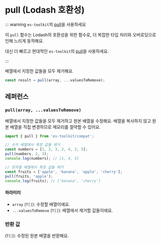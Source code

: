 # pull (Lodash 호환성)

::: warning `es-toolkit`의 [pull](../../array/pull.md)을 사용하세요

이 `pull` 함수는 Lodash의 호환성을 위한 함수로, 더 복잡한 타입 처리와 오버로딩으로 인해 느리게 동작해요.

대신 더 빠르고 현대적인 `es-toolkit`의 [pull](../../array/pull.md)을 사용하세요.

:::

배열에서 지정한 값들을 모두 제거해요.

```typescript
const result = pull(array, ...valuesToRemove);
```

## 레퍼런스

### `pull(array, ...valuesToRemove)`

배열에서 지정한 값들을 모두 제거하고 원본 배열을 수정해요. 배열을 복사하지 않고 원본 배열을 직접 변경하므로 메모리를 절약할 수 있어요.

```typescript
import { pull } from 'es-toolkit/compat';

// 숫자 배열에서 특정 값들 제거
const numbers = [1, 2, 3, 2, 4, 2, 5];
pull(numbers, 2, 3);
console.log(numbers); // [1, 4, 5]

// 문자열 배열에서 특정 값들 제거
const fruits = ['apple', 'banana', 'apple', 'cherry'];
pull(fruits, 'apple');
console.log(fruits); // ['banana', 'cherry']
```

#### 파라미터

- `array` (`T[]`): 수정할 배열이에요.
- `...valuesToRemove` (`T[]`): 배열에서 제거할 값들이에요.

### 반환 값

(`T[]`): 수정된 원본 배열을 반환해요.
